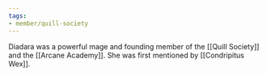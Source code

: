 ```yaml
---
tags:
- member/quill-society
---
```

Diadara was a powerful mage and founding member of the [[Quill Society]] and the [[Arcane Academy]]. She was first mentioned by [[Condripitus Wex]].